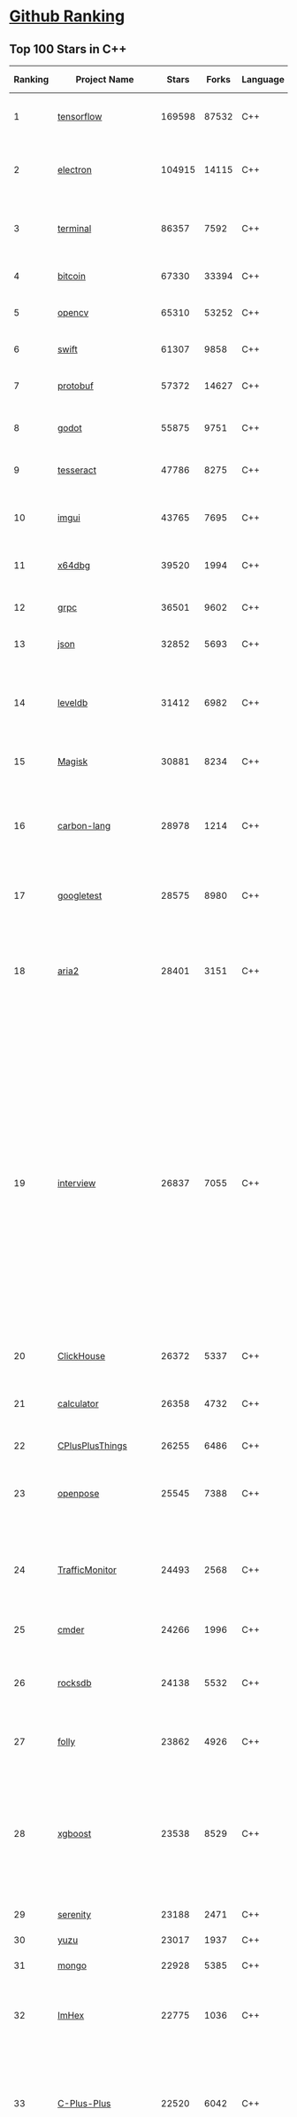 [Github Ranking](../README.md)
==========

## Top 100 Stars in C\+\+

| Ranking | Project Name | Stars | Forks | Language | Open Issues | Description | Last Commit |
| ------- | ------------ | ----- | ----- | -------- | ----------- | ----------- | ----------- |
| 1 | [tensorflow](https://github.com/tensorflow/tensorflow) | 169598 | 87532 | C++ | 2079 | An Open Source Machine Learning Framework for Everyone | 2022-12-10T20:59:48Z |
| 2 | [electron](https://github.com/electron/electron) | 104915 | 14115 | C++ | 934 | :electron: Build cross-platform desktop apps with JavaScript, HTML, and CSS | 2022-12-10T13:00:44Z |
| 3 | [terminal](https://github.com/microsoft/terminal) | 86357 | 7592 | C++ | 1498 | The new Windows Terminal and the original Windows console host, all in the same place! | 2022-12-10T16:33:48Z |
| 4 | [bitcoin](https://github.com/bitcoin/bitcoin) | 67330 | 33394 | C++ | 422 | Bitcoin Core integration/staging tree | 2022-12-11T02:22:24Z |
| 5 | [opencv](https://github.com/opencv/opencv) | 65310 | 53252 | C++ | 2274 | Open Source Computer Vision Library | 2022-12-10T17:07:14Z |
| 6 | [swift](https://github.com/apple/swift) | 61307 | 9858 | C++ | 5643 | The Swift Programming Language | 2022-12-11T02:53:40Z |
| 7 | [protobuf](https://github.com/protocolbuffers/protobuf) | 57372 | 14627 | C++ | 617 | Protocol Buffers - Google's data interchange format | 2022-12-10T23:37:14Z |
| 8 | [godot](https://github.com/godotengine/godot) | 55875 | 9751 | C++ | 7178 | Godot Engine – Multi-platform 2D and 3D game engine | 2022-12-11T02:27:16Z |
| 9 | [tesseract](https://github.com/tesseract-ocr/tesseract) | 47786 | 8275 | C++ | 363 | Tesseract Open Source OCR Engine (main repository) | 2022-12-10T19:33:55Z |
| 10 | [imgui](https://github.com/ocornut/imgui) | 43765 | 7695 | C++ | 682 | Dear ImGui: Bloat-free Graphical User interface for C++ with minimal dependencies | 2022-12-10T16:34:56Z |
| 11 | [x64dbg](https://github.com/x64dbg/x64dbg) | 39520 | 1994 | C++ | 510 | An open-source x64/x32 debugger for windows. | 2022-12-10T19:47:41Z |
| 12 | [grpc](https://github.com/grpc/grpc) | 36501 | 9602 | C++ | 596 | The C based gRPC (C++, Python, Ruby, Objective-C, PHP, C#) | 2022-12-10T23:07:57Z |
| 13 | [json](https://github.com/nlohmann/json) | 32852 | 5693 | C++ | 35 | JSON for Modern C++ | 2022-12-10T22:18:39Z |
| 14 | [leveldb](https://github.com/google/leveldb) | 31412 | 6982 | C++ | 177 | LevelDB is a fast key-value storage library written at Google that provides an ordered mapping from string keys to string values. | 2022-12-03T07:31:14Z |
| 15 | [Magisk](https://github.com/topjohnwu/Magisk) | 30881 | 8234 | C++ | 35 | The Magic Mask for Android | 2022-12-09T06:18:50Z |
| 16 | [carbon-lang](https://github.com/carbon-language/carbon-lang) | 28978 | 1214 | C++ | 132 | Carbon Language's main repository: documents, design, implementation, and related tools. (NOTE: Carbon Language is experimental; see README) | 2022-12-10T21:03:41Z |
| 17 | [googletest](https://github.com/google/googletest) | 28575 | 8980 | C++ | 230 | GoogleTest - Google Testing and Mocking Framework | 2022-12-10T02:06:55Z |
| 18 | [aria2](https://github.com/aria2/aria2) | 28401 | 3151 | C++ | 927 | aria2 is a lightweight multi-protocol & multi-source, cross platform download utility operated in command-line. It supports HTTP/HTTPS, FTP, SFTP, BitTorrent and Metalink. | 2022-11-27T03:19:41Z |
| 19 | [interview](https://github.com/huihut/interview) | 26837 | 7055 | C++ | 12 | 📚 C/C++ 技术面试基础知识总结，包括语言、程序库、数据结构、算法、系统、网络、链接装载库等知识及面试经验、招聘、内推等信息。This repository is a summary of the basic knowledge of recruiting job seekers and beginners in the direction of C/C++ technology, including language, program library, data structure, algorithm, system, network, link loading library, interview experience, recruitment, recommendation, etc. | 2022-08-07T02:49:29Z |
| 20 | [ClickHouse](https://github.com/ClickHouse/ClickHouse) | 26372 | 5337 | C++ | 2467 | ClickHouse® is a free analytics DBMS for big data | 2022-12-11T02:20:36Z |
| 21 | [calculator](https://github.com/microsoft/calculator) | 26358 | 4732 | C++ | 266 | Windows Calculator: A simple yet powerful calculator that ships with Windows | 2022-12-09T09:29:26Z |
| 22 | [CPlusPlusThings](https://github.com/Light-City/CPlusPlusThings) | 26255 | 6486 | C++ | 6 | C++那些事 | 2022-11-23T10:13:36Z |
| 23 | [openpose](https://github.com/CMU-Perceptual-Computing-Lab/openpose) | 25545 | 7388 | C++ | 197 | OpenPose: Real-time multi-person keypoint detection library for body, face, hands, and foot estimation | 2022-12-05T08:40:38Z |
| 24 | [TrafficMonitor](https://github.com/zhongyang219/TrafficMonitor) | 24493 | 2568 | C++ | 769 | 这是一个用于显示当前网速、CPU及内存利用率的桌面悬浮窗软件，并支持任务栏显示，支持更换皮肤。 | 2022-12-07T08:01:41Z |
| 25 | [cmder](https://github.com/cmderdev/cmder) | 24266 | 1996 | C++ | 17 | Lovely console emulator package for Windows | 2022-12-06T13:44:26Z |
| 26 | [rocksdb](https://github.com/facebook/rocksdb) | 24138 | 5532 | C++ | 504 | A library that provides an embeddable, persistent key-value store for fast storage. | 2022-12-10T23:09:08Z |
| 27 | [folly](https://github.com/facebook/folly) | 23862 | 4926 | C++ | 357 | An open-source C++ library developed and used at Facebook. | 2022-12-10T19:13:49Z |
| 28 | [xgboost](https://github.com/dmlc/xgboost) | 23538 | 8529 | C++ | 286 | Scalable, Portable and Distributed Gradient Boosting (GBDT, GBRT or GBM) Library,  for Python, R, Java, Scala, C++ and more. Runs on single machine, Hadoop, Spark, Dask, Flink and DataFlow | 2022-12-10T00:35:28Z |
| 29 | [serenity](https://github.com/SerenityOS/serenity) | 23188 | 2471 | C++ | 535 | The Serenity Operating System 🐞 | 2022-12-11T02:35:33Z |
| 30 | [yuzu](https://github.com/yuzu-emu/yuzu) | 23017 | 1937 | C++ | 978 | Nintendo Switch Emulator | 2022-12-11T01:58:12Z |
| 31 | [mongo](https://github.com/mongodb/mongo) | 22928 | 5385 | C++ | 0 | The MongoDB Database | 2022-12-10T20:09:30Z |
| 32 | [ImHex](https://github.com/WerWolv/ImHex) | 22775 | 1036 | C++ | 74 | 🔍 A Hex Editor for Reverse Engineers, Programmers and people who value their retinas when working at 3 AM. | 2022-12-05T17:17:28Z |
| 33 | [C-Plus-Plus](https://github.com/TheAlgorithms/C-Plus-Plus) | 22520 | 6042 | C++ | 46 | Collection of various algorithms in mathematics, machine learning, computer science and physics implemented in C++ for educational purposes. | 2022-12-07T15:10:47Z |
| 34 | [taichi](https://github.com/taichi-dev/taichi) | 21811 | 2130 | C++ | 619 | Productive & portable high-performance programming in Python. | 2022-12-11T01:28:20Z |
| 35 | [RedisDesktopManager](https://github.com/RedisInsight/RedisDesktopManager) | 21218 | 3218 | C++ | 39 | :wrench: Cross-platform Developer GUI for Redis | 2022-11-11T22:24:43Z |
| 36 | [envoy](https://github.com/envoyproxy/envoy) | 21032 | 4034 | C++ | 1242 | Cloud-native high-performance edge/middle/service proxy | 2022-12-10T23:37:22Z |
| 37 | [DeepSpeech](https://github.com/mozilla/DeepSpeech) | 20669 | 3622 | C++ | 104 | DeepSpeech is an open source embedded (offline, on-device) speech-to-text engine which can run in real time on devices ranging from a Raspberry Pi 4 to high power GPU servers. | 2022-11-06T21:54:10Z |
| 38 | [v8](https://github.com/v8/v8) | 20564 | 3772 | C++ | 0 | The official mirror of the V8 Git repository | 2022-10-27T19:28:20Z |
| 39 | [tdesktop](https://github.com/telegramdesktop/tdesktop) | 20543 | 4304 | C++ | 734 | Telegram Desktop messaging app | 2022-12-09T12:04:07Z |
| 40 | [srs](https://github.com/ossrs/srs) | 20188 | 4776 | C++ | 172 | SRS is a simple, high efficiency and realtime video server, supports RTMP, WebRTC, HLS, HTTP-FLV, SRT, MPEG-DASH and GB28181. | 2022-12-09T00:31:18Z |
| 41 | [mxnet](https://github.com/apache/mxnet) | 20182 | 6878 | C++ | 1782 | Lightweight, Portable, Flexible Distributed/Mobile Deep Learning with Dynamic, Mutation-aware Dataflow Dep Scheduler; for Python, R, Julia, Scala, Go, Javascript and more | 2022-11-28T21:51:10Z |
| 42 | [fish-shell](https://github.com/fish-shell/fish-shell) | 19994 | 1634 | C++ | 464 | The user-friendly command line shell. | 2022-12-11T00:29:57Z |
| 43 | [osquery](https://github.com/osquery/osquery) | 19717 | 2376 | C++ | 548 | SQL powered operating system instrumentation, monitoring, and analytics. | 2022-12-10T17:48:48Z |
| 44 | [mediapipe](https://github.com/google/mediapipe) | 19675 | 4139 | C++ | 413 | Cross-platform, customizable ML solutions for live and streaming media. | 2022-12-10T20:33:56Z |
| 45 | [flameshot](https://github.com/flameshot-org/flameshot) | 19591 | 1233 | C++ | 339 | Powerful yet simple to use screenshot software :desktop_computer: :camera_flash: | 2022-12-10T20:36:25Z |
| 46 | [flatbuffers](https://github.com/google/flatbuffers) | 19497 | 2970 | C++ | 148 | FlatBuffers: Memory Efficient Serialization Library | 2022-12-11T02:11:51Z |
| 47 | [aseprite](https://github.com/aseprite/aseprite) | 19461 | 1788 | C++ | 1280 | Animated sprite editor & pixel art tool (Windows, macOS, Linux) | 2022-12-09T16:56:27Z |
| 48 | [solidity](https://github.com/ethereum/solidity) | 19012 | 4552 | C++ | 1009 | Solidity, the Smart Contract Programming Language | 2022-12-11T00:37:55Z |
| 49 | [Proton](https://github.com/ValveSoftware/Proton) | 18862 | 834 | C++ | 3604 | Compatibility tool for Steam Play based on Wine and additional components | 2022-12-09T20:15:58Z |
| 50 | [faiss](https://github.com/facebookresearch/faiss) | 18622 | 2757 | C++ | 229 | A library for efficient similarity search and clustering of dense vectors. | 2022-12-09T16:54:39Z |
| 51 | [winget-cli](https://github.com/microsoft/winget-cli) | 18355 | 1081 | C++ | 565 | Windows Package Manager CLI (aka winget) | 2022-12-09T21:10:23Z |
| 52 | [qBittorrent](https://github.com/qbittorrent/qBittorrent) | 18189 | 3065 | C++ | 2497 | qBittorrent BitTorrent client | 2022-12-10T17:15:28Z |
| 53 | [weex](https://github.com/alibaba/weex) | 18000 | 2169 | C++ | 36 | A framework for building Mobile cross-platform UI | 2022-10-18T03:46:38Z |
| 54 | [notepad-plus-plus](https://github.com/notepad-plus-plus/notepad-plus-plus) | 17951 | 3910 | C++ | 1810 | Notepad++ official repository | 2022-12-11T02:48:16Z |
| 55 | [swoole-src](https://github.com/swoole/swoole-src) | 17659 | 3195 | C++ | 79 | 🚀 Coroutine-based concurrency library for PHP | 2022-12-10T08:18:33Z |
| 56 | [hhvm](https://github.com/facebook/hhvm) | 17494 | 3017 | C++ | 582 | A virtual machine for executing programs written in Hack. | 2022-12-11T02:28:50Z |
| 57 | [sqlitebrowser](https://github.com/sqlitebrowser/sqlitebrowser) | 17401 | 1931 | C++ | 612 | Official home of the DB Browser for SQLite (DB4S) project. Previously known as "SQLite Database Browser" and "Database Browser for SQLite". Website at:  | 2022-12-08T08:41:49Z |
| 58 | [CNTK](https://github.com/microsoft/CNTK) | 17267 | 4378 | C++ | 756 | Microsoft Cognitive Toolkit (CNTK), an open source deep-learning toolkit | 2022-09-30T05:08:36Z |
| 59 | [trojan](https://github.com/trojan-gfw/trojan) | 16904 | 2886 | C++ | 51 | An unidentifiable mechanism that helps you bypass GFW. | 2022-06-02T21:47:58Z |
| 60 | [cocos2d-x](https://github.com/cocos2d/cocos2d-x) | 16679 | 7056 | C++ | 1395 | Cocos2d-x is a suite of open-source, cross-platform, game-development tools used by millions of developers all over the world. | 2022-12-07T03:57:52Z |


